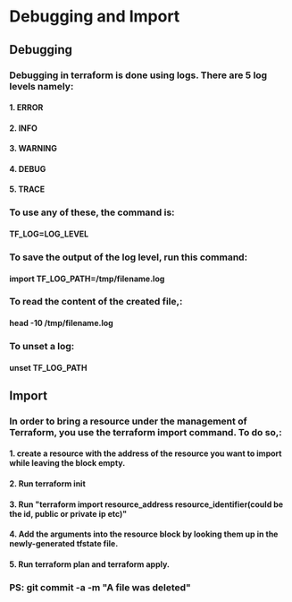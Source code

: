 # Debugging and Import

## Debugging
### Debugging in terraform is done using logs. There are 5 log levels namely:
#### 1. ERROR
#### 2. INFO
#### 3. WARNING
#### 4. DEBUG
#### 5. TRACE

### To use any of these, the command is:
#### TF_LOG=LOG_LEVEL
### To save the output of the log level, run this command:
#### import TF_LOG_PATH=/tmp/filename.log
### To read the content of the created file,:
#### head -10 /tmp/filename.log
### To unset a log:
#### unset TF_LOG_PATH


## Import
### In order to bring a resource under the management of Terraform, you use the terraform import command. To do so,:
#### 1. create a resource with the address of the resource you want to import while leaving the block empty.
#### 2. Run terraform init
#### 3. Run "terraform import resource_address resource_identifier(could be the id, public or private ip etc)"
#### 4. Add the arguments into the resource block by looking them up in the newly-generated tfstate file.
#### 5. Run terraform plan and terraform apply.




### PS: git commit -a -m "A file was deleted"